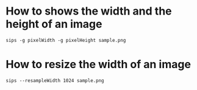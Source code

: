 # How to shows the width and the height of an image
```shell
sips -g pixelWidth -g pixelHeight sample.png
```

# How to resize the width of an image
```shell
sips --resampleWidth 1024 sample.png
```